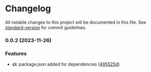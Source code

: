 # Changelog

All notable changes to this project will be documented in this file. See [standard-version](https://github.com/conventional-changelog/standard-version) for commit guidelines.

### 0.0.2 (2023-11-26)


### Features

* **ci:** package.json added for dependencies ([495525d](https://github.com/cie-upb/auth-service/commit/495525dd89d2edf47dbfbde826add4e1672a89dc))
